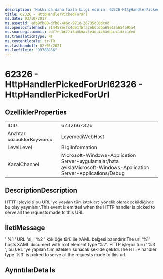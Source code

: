 ```yaml
---
description: 'Hakkında daha fazla bilgi edinin: 62326-HttpHandlerPickedForUrl'
title: 62326 - HttpHandlerPickedForUrl
ms.date: 03/30/2017
ms.assetid: edb9fb88-dfb0-486c-971d-26735d80dc0d
ms.openlocfilehash: 914458ecfc4de1fbfa2eb6bdba69e12a654695a4
ms.sourcegitcommit: ddf7edb67715a5b9a45e3dd44536dabc153c1de0
ms.translationtype: MT
ms.contentlocale: tr-TR
ms.lasthandoff: 02/06/2021
ms.locfileid: "99788286"
---
```

# <a name="62326---httphandlerpickedforurl"></a><span data-ttu-id="5a0ef-103">62326 - HttpHandlerPickedForUrl</span><span class="sxs-lookup"><span data-stu-id="5a0ef-103">62326 - HttpHandlerPickedForUrl</span></span>

## <a name="properties"></a><span data-ttu-id="5a0ef-104">Özellikler</span><span class="sxs-lookup"><span data-stu-id="5a0ef-104">Properties</span></span>  
  
|||  
|-|-|  
|<span data-ttu-id="5a0ef-105">ID</span><span class="sxs-lookup"><span data-stu-id="5a0ef-105">ID</span></span>|<span data-ttu-id="5a0ef-106">62326</span><span class="sxs-lookup"><span data-stu-id="5a0ef-106">62326</span></span>|  
|<span data-ttu-id="5a0ef-107">Anahtar sözcükler</span><span class="sxs-lookup"><span data-stu-id="5a0ef-107">Keywords</span></span>|<span data-ttu-id="5a0ef-108">Leyemedi</span><span class="sxs-lookup"><span data-stu-id="5a0ef-108">WebHost</span></span>|  
|<span data-ttu-id="5a0ef-109">Level</span><span class="sxs-lookup"><span data-stu-id="5a0ef-109">Level</span></span>|<span data-ttu-id="5a0ef-110">Bilgi</span><span class="sxs-lookup"><span data-stu-id="5a0ef-110">Information</span></span>|  
|<span data-ttu-id="5a0ef-111">Kanal</span><span class="sxs-lookup"><span data-stu-id="5a0ef-111">Channel</span></span>|<span data-ttu-id="5a0ef-112">Microsoft-Windows-Application Server-uygulamalar/hata ayıkla</span><span class="sxs-lookup"><span data-stu-id="5a0ef-112">Microsoft-Windows-Application Server-Applications/Debug</span></span>|  
  
## <a name="description"></a><span data-ttu-id="5a0ef-113">Description</span><span class="sxs-lookup"><span data-stu-id="5a0ef-113">Description</span></span>  

 <span data-ttu-id="5a0ef-114">HTTP işleyicisi bu URL 'ye yapılan tüm isteklere yönelik olarak çekildiğinde bu olay yayınlanır.</span><span class="sxs-lookup"><span data-stu-id="5a0ef-114">This event is emitted when the HTTP handler is picked to serve all the requests made to this URL.</span></span>  
  
## <a name="message"></a><span data-ttu-id="5a0ef-115">İleti</span><span class="sxs-lookup"><span data-stu-id="5a0ef-115">Message</span></span>  

 <span data-ttu-id="5a0ef-116">' %1 ' URL 'si, ' %2 ' kök öğe türü ile XAML belgesi barındırır.</span><span class="sxs-lookup"><span data-stu-id="5a0ef-116">The url '%1' hosts XAML document with root element type '%2'.</span></span> <span data-ttu-id="5a0ef-117">HTTP işleyici türü ' %3 ', bu URL 'ye yapılan tüm istekleri sunacak şekilde çekildi.</span><span class="sxs-lookup"><span data-stu-id="5a0ef-117">The HTTP handler type '%3' is picked to serve all the requests made to this url.</span></span>  
  
## <a name="details"></a><span data-ttu-id="5a0ef-118">Ayrıntılar</span><span class="sxs-lookup"><span data-stu-id="5a0ef-118">Details</span></span>
